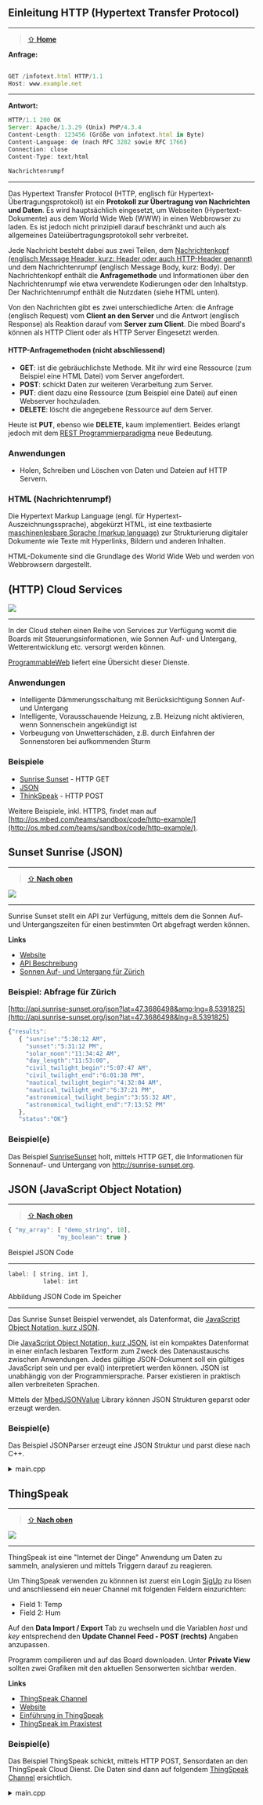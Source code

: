 ## Einleitung HTTP (Hypertext Transfer Protocol)
***

> [⇧ **Home**](https://github.com/iotkitv4/intro)

**Anfrage:**

```js
								
GET /infotext.html HTTP/1.1
Host: www.example.net
```

- - -

**Antwort:**

```js
HTTP/1.1 200 OK
Server: Apache/1.3.29 (Unix) PHP/4.3.4
Content-Length: 123456 (Größe von infotext.html in Byte)
Content-Language: de (nach RFC 3282 sowie RFC 1766)
Connection: close
Content-Type: text/html

Nachrichtenrumpf
```
- - -

Das Hypertext Transfer Protocol (HTTP, englisch für Hypertext-Übertragungsprotokoll) ist ein **Protokoll zur Übertragung von Nachrichten und Daten**. Es wird hauptsächlich eingesetzt, um Webseiten (Hypertext-Dokumente) aus dem World Wide Web (WWW) in einen Webbrowser zu laden. Es ist jedoch nicht prinzipiell darauf beschränkt und auch als allgemeines Dateiübertragungsprotokoll sehr verbreitet.

Jede Nachricht besteht dabei aus zwei Teilen, dem [Nachrichtenkopf (englisch Message Header, kurz: Header oder auch HTTP-Header genannt)](http://de.wikipedia.org/wiki/Liste_der_HTTP-Headerfelder) und dem Nachrichtenrumpf (englisch Message Body, kurz: Body). Der Nachrichtenkopf enthält die **Anfragemethode** und Informationen über den Nachrichtenrumpf wie etwa verwendete Kodierungen oder den Inhaltstyp. Der Nachrichtenrumpf enthält die Nutzdaten (siehe HTML unten).

Von den Nachrichten gibt es zwei unterschiedliche Arten: die Anfrage (englisch Request) vom **Client an den Server** und die Antwort (englisch Response) als Reaktion darauf vom **Server zum Client**. Die mbed Board&#039;s können als HTTP Client oder als HTTP Server Eingesetzt werden.

#### HTTP-Anfragemethoden (nicht abschliessend)

*   **GET**: ist die gebräuchlichste Methode. Mit ihr wird eine Ressource (zum Beispiel eine HTML Datei) vom Server angefordert.
*   **POST**: schickt Daten zur weiteren Verarbeitung zum Server.
*   **PUT**: dient dazu eine Ressource (zum Beispiel eine Datei) auf einen Webserver hochzuladen.
*   **DELETE**: löscht die angegebene Ressource auf dem Server.

Heute ist **PUT**, ebenso wie **DELETE**, kaum implementiert. Beides erlangt jedoch mit dem [REST Programmierparadigma](http://de.wikipedia.org/wiki/Representational_State_Transfer) neue Bedeutung.

### Anwendungen 

*   Holen, Schreiben und Löschen von Daten und Dateien auf HTTP Servern.

### HTML (Nachrichtenrumpf) 

Die Hypertext Markup Language (engl. für Hypertext-Auszeichnungssprache), abgekürzt HTML, ist eine textbasierte [maschinenlesbare Sprache (markup language)](http://de.wikipedia.org/wiki/Auszeichnungssprache) zur Strukturierung digitaler Dokumente wie Texte mit Hyperlinks, Bildern und anderen Inhalten.

HTML-Dokumente sind die Grundlage des World Wide Web und werden von Webbrowsern dargestellt.

## (HTTP) Cloud Services

![](https://raw.githubusercontent.com/iotkitv4/intro/main/images/CloudServices.png)

- - -

In der Cloud stehen einen Reihe von Services zur Verfügung womit die Boards mit Steuerungsinformationen, wie Sonnen Auf- und Untergang, Wetterentwicklung etc. versorgt werden können.

[ProgrammableWeb](http://www.programmableweb.com/apis/directory) liefert eine Übersicht dieser Dienste.

### Anwendungen 

*   Intelligente Dämmerungsschaltung mit Berücksichtigung Sonnen Auf- und Untergang
*   Intelligente, Vorausschauende Heizung, z.B. Heizung nicht aktivieren, wenn Sonnenschein angekündigt ist
*   Vorbeugung von Unwetterschäden, z.B. durch Einfahren der Sonnenstoren bei aufkommenden Sturm

### Beispiele

* [Sunrise Sunset](#sunset-sunrise-json) - HTTP GET
* [JSON](#json-javascript-object-notation)
* [ThinkSpeak](#thingspeak) - HTTP POST

Weitere Beispiele, inkl. HTTPS, findet man auf [http://os.mbed.com/teams/sandbox/code/http-example/](http://os.mbed.com/teams/sandbox/code/http-example/).


## Sunset Sunrise (JSON)
***

> [⇧ **Nach oben**](#)

![](https://raw.githubusercontent.com/iotkitv4/intro/main/images/SunriseSunset.png)

- - -

Sunrise Sunset stellt ein API zur Verfügung, mittels dem die Sonnen Auf- und Untergangszeiten für einen bestimmten Ort abgefragt werden können.

**Links**

*   [Website](http://sunrise-sunset.org/)
*   [API Beschreibung](http://sunrise-sunset.org/api)
*   [Sonnen Auf- und Untergang für Zürich](http://sunrise-sunset.org/search?location=Z%C3%BCrich%2C+Schweiz)

### Beispiel: Abfrage für Zürich 

[http://api.sunrise-sunset.org/json?lat=47.3686498&amp;lng=8.5391825](http://api.sunrise-sunset.org/json?lat=47.3686498&lng=8.5391825)

```js
{"results":
   { "sunrise":"5:38:12 AM",
     "sunset":"5:31:12 PM",
     "solar_noon":"11:34:42 AM",
     "day_length":"11:53:00",
     "civil_twilight_begin":"5:07:47 AM",
     "civil_twilight_end":"6:01:38 PM",
     "nautical_twilight_begin":"4:32:04 AM",
     "nautical_twilight_end":"6:37:21 PM",
     "astronomical_twilight_begin":"3:55:32 AM",
     "astronomical_twilight_end":"7:13:52 PM"
   },
   "status":"OK"}
```

### Beispiel(e)

Das Beispiel [SunriseSunset](main.cpp) holt, mittels HTTP GET, die Informationen für Sonnenauf- und Untergang von http://sunrise-sunset.org.

## JSON (JavaScript Object Notation)
***

> [⇧ **Nach oben**](#)

```js
{ "my_array": [ "demo_string", 10], 
              "my_boolean": true }                              

```

Beispiel JSON Code

- - -

```js
label: [ string, int ],
          label: int              
```

Abbildung JSON Code im Speicher 

- - - 

Das Sunrise Sunset Beispiel verwendet, als Datenformat, die [JavaScript Object Notation, kurz JSON](http://de.wikipedia.org/wiki/JavaScript_Object_Notation).

Die [JavaScript Object Notation, kurz JSON](http://de.wikipedia.org/wiki/JavaScript_Object_Notation), ist ein kompaktes Datenformat in einer einfach lesbaren Textform zum Zweck des Datenaustauschs zwischen Anwendungen. Jedes gültige JSON-Dokument soll ein gültiges JavaScript sein und per eval() interpretiert werden können. JSON ist unabhängig von der Programmiersprache. Parser existieren in praktisch allen verbreiteten Sprachen.

Mittels der [MbedJSONValue](http://developer.mbed.org/users/samux/code/MbedJSONValue/) Library können JSON Strukturen geparst oder erzeugt werden.

### Beispiel(e)

Das Beispiel JSONParser erzeugt eine JSON Struktur und parst diese nach C++.

<details><summary>main.cpp</summary>  

    /** JSON Beispiel
    */
    #include "mbed.h"
    #include "MbedJSONValue.h"
    #include <string>
    
    int main()
    {
        // C++ to JSON
        MbedJSONValue demo;
        std::string s;
    
        //fill the object
        demo["my_array"][0] = "demo_string";
        demo["my_array"][1] = 10;
        demo["my_boolean"] = false;
    
        //serialize it into a JSON string
        s = demo.serialize();
        printf( "json: %s\r\n", s.c_str() );
    
        // JSON to C++
        const  char * json = "{\"my_array\": [\"demo_string\", 10], \"my_boolean\": true}";
    
        //parse the previous string and fill the object demo
        parse( demo, json );
    
        std::string my_str;
        int my_int;
        bool my_bool;
    
        my_str = demo["my_array"][0].get<std::string>();
        my_int = demo["my_array"][1].get<int>();
        my_bool = demo["my_boolean"].get<bool>();
    
        printf("my_str: %s\r\n", my_str.c_str());
        printf("my_int: %d\r\n", my_int);
        printf("my_bool: %s\r\n", my_bool ? "true" : "false");
    }
</p></details>


## ThingSpeak
***

> [⇧ **Nach oben**](#)


![](https://raw.githubusercontent.com/iotkitv4/intro/main/images/ThingSpeak.png)

- - -

ThingSpeak ist eine "Internet der Dinge" Anwendung um Daten zu sammeln, analysieren und mittels Triggern darauf zu reagieren.

Um ThingSpeak verwenden zu könnnen ist zuerst ein Login [SigUp](https://thingspeak.com/) zu lösen und anschliessend ein neuer Channel mit folgenden Feldern einzurichten:

*   Field 1: Temp
*   Field 2: Hum

Auf den **Data Import / Export** Tab zu wechseln und die Variablen _host_ und _key_ entsprechend den **Update Channel Feed - POST (rechts)** Angaben anzupassen.

Programm compilieren und auf das Board downloaden. Unter **Private View** sollten zwei Grafiken mit den aktuellen Sensorwerten sichtbar werden.

**Links**

*   [ThingSpeak Channel](https://thingspeak.com/channels/82291) 
*   [Website](https://thingspeak.com/)
*   [Einführung in ThingSpeak](http://www.codeproject.com/Articles/845538/An-Introduction-to-ThingSpeak)
*   [ThingSpeak im Praxistest](http://blog.zuehlke.com/die-iot-plattform-thingspeak-im-praxistest/)

### Beispiel(e)

Das Beispiel ThingSpeak schickt, mittels HTTP POST, Sensordaten an den ThingSpeak Cloud Dienst. Die Daten sind dann auf folgendem [ThingSpeak Channel](https://thingspeak.com/channels/82291) ersichtlich.

<details><summary>main.cpp</summary>  

    /** Beispiel Senden von Sensordaten an ThingSpeak
     */
    #include "mbed.h"
    #include "HTS221Sensor.h"
    #include "http_request.h"
    #include "network-helper.h"
    #include "OLEDDisplay.h"
    
    // UI
    OLEDDisplay oled( MBED_CONF_IOTKIT_OLED_RST, MBED_CONF_IOTKIT_OLED_SDA, MBED_CONF_IOTKIT_OLED_SCL );
    
    static DevI2C devI2c( MBED_CONF_IOTKIT_I2C_SDA, MBED_CONF_IOTKIT_I2C_SCL );
    static HTS221Sensor hum_temp(&devI2c);
    
    /** ThingSpeak URL und API Key ggf. anpassen */
    char host[] = "http://api.thingspeak.com/update";
    char key[] = "A2ABBMDJYRAMA6JM";
    
    // I/O Buffer
    char message[1024];
    
    DigitalOut myled(D10);
    
    int main()
    {
        uint8_t id;
        float value1, value2;
    
        printf("\tThingSpeak\n");
    
        /* Init all sensors with default params */
        hum_temp.init(NULL);
        hum_temp.enable();
    
        hum_temp.read_id(&id);
        printf("HTS221  humidity & temperature    = 0x%X\r\n", id);
    
        // Connect to the network with the default networking interface
        // if you use WiFi: see mbed_app.json for the credentials
        NetworkInterface* network = connect_to_default_network_interface();
        
        if (!network) {
            printf("Cannot connect to the network, see serial output\n");
            return 1;
        }
    
        while( 1 )
        {
            hum_temp.get_temperature(&value1);
            hum_temp.get_humidity(&value2);
    
            sprintf( message, "%s?key=%s&field1=%f&field2=%f", host, key, value1, value2 );
            printf( "%s\n", message );
            oled.cursor( 1, 0 );
            oled.printf( "temp: %3.2f\nhum : %3.2f", value1, value2 );
    
            myled = 1;
            HttpRequest* get_req = new HttpRequest( network, HTTP_POST, message );
    
            HttpResponse* get_res = get_req->send();
            if (!get_res)
            {
                printf("HttpRequest failed (error code %d)\n", get_req->get_error());
                return 1;
            }
            delete get_req;
            myled = 0;
            wait(10.0f);
        }
    }

</p></details>